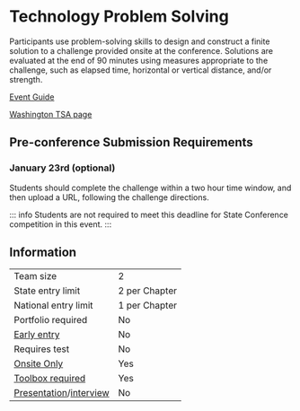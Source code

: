 # Technology Problem Solving

Participants use problem-solving skills to design and construct a finite solution to a challenge provided onsite at the conference. Solutions are evaluated at the end of 90 minutes using measures appropriate to the challenge, such as elapsed time, horizontal or vertical distance, and/or strength.

[Event Guide](https://lwsd.sharepoint.com/:b:/r/sites/GR-JHS-TechnologyStudentAssociation-SCA/Shared%20Documents/23-24/Competition/Event%20Guides/HS%20-%20Technology%20Problem%20Solving.pdf)

[Washington TSA page](https://www.washingtontsa.org/high-school-events/technology-problem-solving)

## Pre-conference Submission Requirements

### January 23rd (optional)

Students should complete the challenge within a two hour time window, and then upload a URL, following the challenge directions.

::: info
Students are not required to meet this deadline for State Conference competition in this event.
:::

## Information

|                                              |               |
| -------------------------------------------- | ------------- |
| Team size                                    | 2             |
| State entry limit                            | 2 per Chapter |
| National entry limit                         | 1 per Chapter |
| Portfolio required                           | No            |
| [Early entry](/#terms)                       | No            |
| Requires test                                | No            |
| [Onsite Only](/#terms)                       | Yes           |
| [Toolbox required](/#terms)                  | Yes           |
| [Presentation](/#terms)/[interview](/#terms) | No            |
